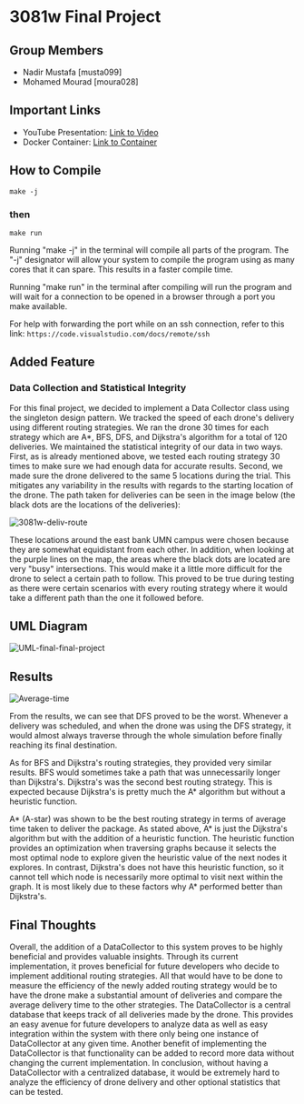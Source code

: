 # 3081w Final Project

## Group Members
- Nadir Mustafa [musta099]
- Mohamed Mourad [moura028]

## Important Links
- YouTube Presentation: [Link to Video](https://www.youtube.com/watch?v=rmfun5nBGPQ)
- Docker Container: [Link to Container](https://hub.docker.com/r/mourad2002/final_proj)

## How to Compile
``` make -j ```
### then
``` make run ```

Running "make -j" in the terminal will compile all parts of the program. The "-j" designator will allow your system to compile the program using as many cores that it can spare. This results in a faster compile time.

Running "make run" in the terminal after compiling will run the program and will wait for a connection to be opened in a browser through a port you make available. 

For help with forwarding the port while on an ssh connection, refer to this link:
```https://code.visualstudio.com/docs/remote/ssh```

## Added Feature
### Data Collection and Statistical Integrity
For this final project, we decided to implement a Data Collector class using the singleton design pattern. We tracked the speed of each drone's delivery using different routing strategies. We ran the drone 30 times for each strategy which are A*, BFS, DFS, and Dijkstra's algorithm for a total of 120 deliveries. We maintained the statistical integrity of our data in two ways. First, as is already mentioned above, we tested each routing strategy 30 times to make sure we had enough data for accurate results. Second, we made sure the drone delivered to the same 5 locations during the trial. This mitigates any variability in the results with regards to the starting location of the drone. The path taken for deliveries can be seen in the image below (the black dots are the locations of the deliveries):

![3081w-deliv-route](./images/3081w-deliv-route.PNG)

These locations around the east bank UMN campus were chosen because they are somewhat equidistant from each other. In addition, when looking at the purple lines on the map, the areas where the black dots are located are very "busy" intersections. This would make it a little more difficult for the drone to select a certain path to follow. This proved to be true during testing as there were certain scenarios with every routing strategy where it would take a different path than the one it followed before.


## UML Diagram

![UML-final-final-project](./images/UML-final-final-project.png)


## Results
![Average-time](./images/Average-time.png)

From the results, we can see that DFS proved to be the worst. Whenever a delivery was scheduled, and when the drone was using the DFS strategy, it would almost always traverse through the whole simulation before finally reaching its final destination.

As for BFS and Dijkstra's routing strategies, they provided very similar results. BFS would sometimes take a path that was unnecessarily longer than Dijkstra's. Dijkstra's was the second best routing strategy. This is expected because Dijkstra's is pretty much the A* algorithm but without a heuristic function. 

A* (A-star) was shown to be the best routing strategy in terms of average time taken to deliver the package. As stated above, A* is just the Dijkstra's algorithm but with the addition of a heuristic function. The heuristic function provides an optimization when traversing graphs because it selects the most optimal node to explore given the heuristic value of the next nodes it explores. In contrast, Dijkstra's does not have this heuristic function, so it cannot tell which node is necessarily more optimal to visit next within the graph. It is most likely due to these factors why A* performed better than Dijkstra's.

## Final Thoughts
Overall, the addition of a DataCollector to this system proves to be highly beneficial and provides valuable insights. Through its current implementation, it proves beneficial for future developers who decide to implement additional routing strategies. All that would have to be done to measure the efficiency of the newly added routing strategy would be to have the drone make a substantial amount of deliveries and compare the average delivery time to the other strategies. The DataCollector is a central database that keeps track of all deliveries made by the drone. This provides an easy avenue for future developers to analyze data as well as easy integration within the system with there only being one instance of DataCollector at any given time. Another benefit of implementing the DataCollector is that functionality can be added to record more data without changing the current implementation. In conclusion, without having a DataCollector with a centralized database, it would be extremely hard to analyze the efficiency of drone delivery and other optional statistics that can be tested.
